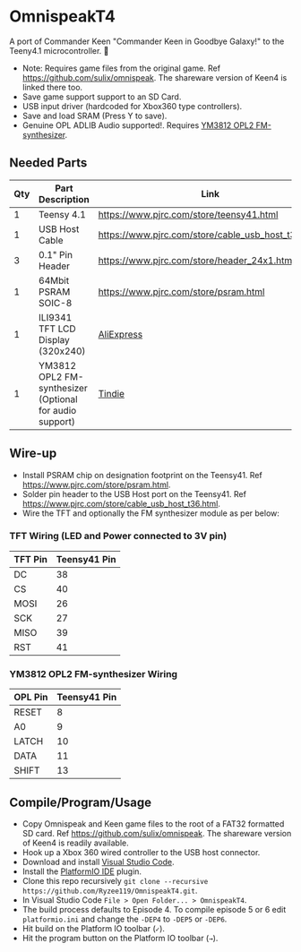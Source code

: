 # OmnispeakT4
A port of Commander Keen "Commander Keen in Goodbye Galaxy!" to the Teeny4.1 microcontroller. :gun:

* Note: Requires game files from the original game. Ref https://github.com/sulix/omnispeak. The shareware version of Keen4 is linked there too.
* Save game support support to an SD Card.
* USB input driver (hardcoded for Xbox360 type controllers).
* Save and load SRAM (Press Y to save).
* Genuine OPL ADLIB Audio supported!. Requires [YM3812 OPL2 FM-synthesizer](https://www.tindie.com/products/cheerful/opl2-audio-board/).

## Needed Parts
| Qty | Part Description | Link |
|--|--|--|
| 1 | Teensy 4.1 | https://www.pjrc.com/store/teensy41.html |
| 1 | USB Host Cable | https://www.pjrc.com/store/cable_usb_host_t36.html |
| 3 | 0.1" Pin Header | https://www.pjrc.com/store/header_24x1.html |
| 1 | 64Mbit PSRAM  SOIC-8 | https://www.pjrc.com/store/psram.html |
| 1 | ILI9341 TFT LCD Display (320x240) | [AliExpress](https://www.aliexpress.com/wholesale?catId=0&SearchText=ili9341%20tft) |
| 1 | YM3812 OPL2 FM-synthesizer (Optional for audio support) | [Tindie](https://www.tindie.com/products/cheerful/opl2-audio-board/) |

## Wire-up
* Install PSRAM chip on designation footprint on the Teensy41. Ref https://www.pjrc.com/store/psram.html.
* Solder pin header to the USB Host port on the Teensy41. Ref https://www.pjrc.com/store/cable_usb_host_t36.html.
* Wire the TFT and optionally the FM synthesizer module as per below:

### TFT Wiring (LED and Power connected to 3V pin)
| TFT Pin | Teensy41 Pin |
|--|--|
| DC | 38 |
| CS | 40 |
| MOSI | 26 |
| SCK | 27 |
| MISO | 39 |
| RST | 41 |

### YM3812 OPL2 FM-synthesizer Wiring
| OPL Pin | Teensy41 Pin |
|--|--|
| RESET | 8 |
| A0 | 9 |
| LATCH | 10 |
| DATA | 11 |
| SHIFT | 13 |

## Compile/Program/Usage
* Copy Omnispeak and Keen game files to the root of a FAT32 formatted SD card. Ref https://github.com/sulix/omnispeak. The shareware version of Keen4 is readily available.
* Hook up a Xbox 360 wired controller to the USB host connector.
* Download and install [Visual Studio Code](https://code.visualstudio.com/).
* Install the [PlatformIO IDE](https://platformio.org/platformio-ide) plugin.
* Clone this repo recursively `git clone --recursive https://github.com/Ryzee119/OmnispeakT4.git`.
* In Visual Studio Code `File > Open Folder... > OmnispeakT4`.
* The build process defaults to Episode 4. To compile episode 5 or 6 edit `platformio.ini` and change the `-DEP4` to `-DEP5` or `-DEP6`.
* Hit build on the Platform IO toolbar (`✓`).
* Hit the program button on the Platform IO toolbar (`→`).
